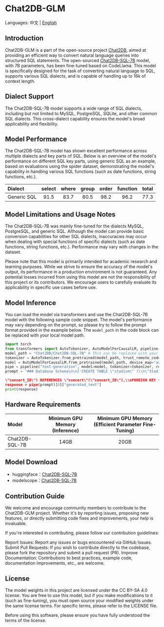 # Chat2DB-GLM

Languages: 中文 | [English](README.md)

## Introduction

Chat2DB-GLM is a part of the open-source project [Chat2DB](https://github.com/chat2db/Chat2DB/), aimed at providing an efficient way to convert natural language queries into structured SQL statements. The open-sourced [Chat2DB-SQL-7B](https://huggingface.co/Chat2DB/Chat2DB-SQL-7B) model, with 7B parameters, has been fine-tuned based on CodeLlama. This model is specifically designed for the task of converting natural language to SQL, supports various SQL dialects, and is capable of handling up to 16k of context length.

## Dialect Support

The Chat2DB-SQL-7B model supports a wide range of SQL dialects, including but not limited to MySQL, PostgreSQL, SQLite, and other common SQL dialects. This cross-dialect capability ensures the model's broad applicability and flexibility.

## Model Performance

The Chat2DB-SQL-7B model has shown excellent performance across multiple dialects and key parts of SQL. Below is an overview of the model's performance on different SQL key parts, using generic SQL as an example, based on evaluations using the spider dataset, demonstrating the model's capability in handling various SQL functions (such as date functions, string functions, etc.).

| Dialect      | select | where | group | order | function | total |
|:-------------|:------:|:-----:|:-----:|:-----:|:--------:|:-----:|
| Generic SQL  | 91.5   | 83.7  | 80.5  | 98.2  | 96.2     | 77.3  |

## Model Limitations and Usage Notes

The Chat2DB-SQL-7B was mainly fine-tuned for the dialects MySQL, PostgreSQL, and generic SQL. Although the model can provide basic conversion capabilities for other SQL dialects, inaccuracies may occur when dealing with special functions of specific dialects (such as date functions, string functions, etc.). Performance may vary with changes in the dataset.

Please note that this model is primarily intended for academic research and learning purposes. While we strive to ensure the accuracy of the model's output, its performance in a production environment is not guaranteed. Any potential losses incurred from using this model are not the responsibility of this project or its contributors. We encourage users to carefully evaluate its applicability in specific use cases before use.

## Model Inference

You can load the model via transformers and use the Chat2DB-SQL-7B model with the following sample code snippet. The model's performance may vary depending on the prompt, so please try to follow the prompt format provided in the example below. The `model_path` in the code block can be replaced with your local model path.

```python
import torch
from transformers import AutoTokenizer, AutoModelForCausalLM, pipeline
model_path = "Chat2DB/Chat2DB-SQL-7B" # This can be replaced with your local model path
tokenizer = AutoTokenizer.from_pretrained(model_path, trust_remote_code=True)
model = AutoModelForCausalLM.from_pretrained(model_path, device_map="auto", trust_remote_code=True, torch_dtype=torch.float16, use_cache=True)
pipe = pipeline("text-generation", model=model, tokenizer=tokenizer, return_full_text=False, max_new_tokens=100)
prompt = "### Database Schema\n\n['CREATE TABLE \"stadium\" (\\n\"Stadium_ID\" int,\\n\"Location\" text,\\n\"Name\" text,\\n\"Capacity\" int,\\n\"Highest\" int,\\n\"Lowest\" int,\\n\"Average\" int,\\nPRIMARY KEY (\"Stadium_ID\")\\n);', 'CREATE TABLE \"singer\" (\\n\"Singer_ID\" int,\\n\"Name\" text,\\n\"Country\" text,\\n\"Song_Name\" text,\\n\"Song_release_year\" text,\\n\"Age\" int,\\n\"Is_male\" bool,\\nPRIMARY KEY (\"Singer_ID\")\\n);', 'CREATE TABLE \"concert\" (\\n\"concert_ID\" int,\\n\"concert_Name\" text,\\n\"Theme\" text,\\n\"Stadium_ID\" text,\\n\"Year\" text,\\nPRIMARY KEY (\"concert_ID\"),\\nFOREIGN KEY (\"Stadium_ID\") REFERENCES \"stadium\"(\"Stadium_ID\")\\n);', 'CREATE TABLE \"singer_in_concert\" (\\n\"concert_ID\" int,\\n\"Singer_ID\" text,\\nPRIMARY KEY (\"concert_ID\",\"Singer_ID\"),\\nFOREIGN KEY (

\"concert_ID\") REFERENCES \"concert\"(\"concert_ID\"),\\nFOREIGN KEY (\"Singer_ID\") REFERENCES \"singer\"(\"Singer_ID\")\\n);']\n\n\n### Task \n\nBased on the provided database schema information, How many singers do we have?```sql\n"
response = pipe(prompt)[0]["generated_text"]
print(response)
```

## Hardware Requirements

| Model           | Minimum GPU Memory (Inference) | Minimum GPU Memory (Efficient Parameter Fine-Tuning) |
|:----------------|:-------------------------------:|:----------------------------------------------------:|
| Chat2DB-SQL-7B  |             14GB               |                         20GB                         |

## Model Download
- huggingface：[Chat2DB-SQL-7B](https://huggingface.co/Chat2DB/Chat2DB-SQL-7B)
- modelscope：[Chat2DB-SQL-7B](https://modelscope.cn/models/Chat2DB/Chat2DB-SQL-7B/summary)

## Contribution Guide
We welcome and encourage community members to contribute to the Chat2DB-GLM project. Whether it's by reporting issues, proposing new features, or directly submitting code fixes and improvements, your help is invaluable.

If you're interested in contributing, please follow our contribution guidelines:

Report Issues: Report any issues or bugs encountered via GitHub Issues.
Submit Pull Requests: If you wish to contribute directly to the codebase, please fork the repository and submit a pull request (PR).
Improve Documentation: Contributions to best practices, example code, documentation improvements, etc., are welcome.


## License
The model weights in this project are licensed under the CC BY-SA 4.0 license. You are free to use this model, but if you make modifications to it (such as fine-tuning), you must open source your modified weights under the same license terms. For specific terms, please refer to the LICENSE file.

Before using this software, please ensure you have fully understood the terms of the license.
